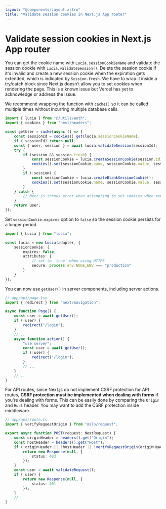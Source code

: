 ```yaml
---
layout: "@components/Layout.astro"
title: "Validate session cookies in Next.js App router"
---
```


# Validate session cookies in Next.js App router

You can get the cookie name with `Lucia.sessionCookieName` and validate the session cookie with `Lucia.validateSession()`. Delete the session cookie if it's invalid and create a new session cookie when the expiration gets extended, which is indicated by `Session.fresh`. We have to wrap it inside a try/catch block since Next.js doesn't allow you to set cookies when rendering the page. This is a known issue but Vercel has yet to acknowledge or address the issue.

We recommend wrapping the function with [`cache()`]() so it can be called multiple times without incurring multiple database calls.

```ts
import { lucia } from "@/utils/auth";
import { cookies } from "next/headers";

const getUser = cache(async () => {
	const sessionId = cookies().get(lucia.sessionCookieName);
	if (!sessionId) return null;
	const { user, session } = await lucia.validateSession(sessionId);
	try {
		if (session && session.fresh) {
			const sessionCookie = lucia.createSessionCookie(session.id);
			cookies().set(sessionCookie.name, sessionCookie.value, sessionCookie.attributes);
		}
		if (!session) {
			const sessionCookie = lucia.createBlankSessionCookie();
			cookies().set(sessionCookie.name, sessionCookie.value, sessionCookie.attributes);
		}
	} catch {
		// Next.js throws error when attempting to set cookies when rendering page
	}
	return user;
});
```

Set `sessionCookie.expires` option to `false` so the session cookie persists for a longer period.

```ts
import { Lucia } from "lucia";

const lucia = new Lucia(adapter, {
	sessionCookie: {
		expires: false,
		attributes: {
			// set to `true` when using HTTPS
			secure: process.env.NODE_ENV === "production"
		}
	}
});
```

You can now use `getUser()` in server components, including server actions.

```ts
// app/api/page.tsx
import { redirect } from "next/navigation";

async function Page() {
	const user = await getUser();
	if (!user) {
		redirect("/login");
	}
	// ...
	async function action() {
		"use server";
		const user = await getUser();
		if (!user) {
			redirect("/login");
		}
		// ...
	}
	// ...
}
```

For API routes, since Next.js do not implement CSRF protection for API routes, **CSRF protection must be implemented when dealing with forms** if you're dealing with forms. This can be easily done by comparing the `Origin` and `Host` header. You may want to add the CSRF protection inside middleware.

```ts
// app/api/route.ts
import { verifyRequestOrigin } from "oslo/request";

export async function POST(request: NextRequest) {
	const originHeader = headers().get("Origin");
	const hostHeader = headers().get("Host");
	if (!originHeader || !hostHeader || !verifyRequestOrigin(originHeader, [hostHeader])) {
		return new Response(null, {
			status: 403
		});
	}
	const user = await validateRequest();
	if (!user) {
		return new Response(null, {
			status: 401
		});
	}
	//
}
```
